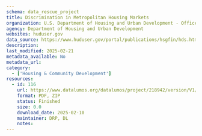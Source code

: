 ```yaml
---
schema: data_rescue_project 
title: Discrimination in Metropolitan Housing Markets
organization: U.S. Department of Housing and Urban Development - Office of Policy Development and Research
agency: Department of Housing and Urban Development
websites: huduser.gov
data_source: https://www.huduser.gov/portal/publications/hsgfin/hds.html
description: 
last_modified: 2025-02-21
metadata_available: No
metadata_url: 
category:
  - ['Housing & Community Development'] 
resources:
  - id: 116
    url: https://www.datalumos.org/datalumos/project/218942/version/V1/view
    format: PDF, ZIP
    status: Finished
    size: 0.0
    download_date: 2025-02-10
    maintainer: DRP, DL
    notes: 
---
```

